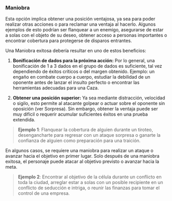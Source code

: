 ### Maniobra

Esta opción implica obtener una posición ventajosa, ya sea para poder realizar otras acciones o para reclamar una ventaja al hacerlo. Algunos ejemplos de esto podrían ser flanquear a un enemigo, asegurarse de estar a solas con el objeto de su deseo, obtener acceso a personas importantes o encontrar cobertura para protegerse de disparos entrantes.

Una Maniobra exitosa debería resultar en uno de estos beneficios:

1. **Bonificación de dados para la próxima acción:** Por lo general, una bonificación de 1 a 3 dados en el grupo de dados es suficiente, tal vez dependiendo de éxitos críticos o del margen obtenido. Ejemplo: un engaño en combate cuerpo a cuerpo, estudiar la debilidad de un oponente antes de lanzar el insulto perfecto o encontrar las herramientas adecuadas para una Caza.
    
2. **Obtener una posición superior:** Ya sea mediante distracción, velocidad o sigilo, esto permite al atacante golpear o actuar sobre el oponente sin oposición (ver Sorpresa). Sin embargo, obtener la ventaja puede ser muy difícil o requerir acumular suficientes éxitos en una prueba extendida.

>**Ejemplo 1**: Flanquear la cobertura de alguien durante un tiroteo, desengancharte para regresar con un ataque sorpresa o ganarte la confianza de alguien como preparación para una traición. 

En algunos casos, se requiere una maniobra para realizar un ataque o avanzar hacia el objetivo en primer lugar. Solo después de una maniobra exitosa, el personaje puede atacar al objetivo previsto o avanzar hacia la meta.

>**Ejemplo 2**: Encontrar al objetivo de la célula durante un conflicto en toda la ciudad, arreglar estar a solas con un posible recipiente en un conflicto de seducción e intriga, o reunir las finanzas para tomar el control de una empresa.